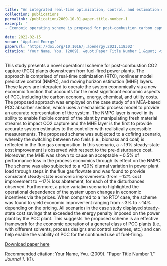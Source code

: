 ```yaml
---
title: "An integrated real-time optimization, control, and estimation scheme for post-combustion CO2 capture"
collection: publications
permalink: /publication/2009-10-01-paper-title-number-1
excerpt: '
- Economic operating scheme is proposed for post-combustion carbon capture plants. - Comprehensive economic function is developed to incentivize cost reduction. -Proposed scheme is applied to a pilot-scale MEA-based absorber section case study. - Case study covers diurnal variation, cofiring, and price change scenarios. - The scheme is found to provide consistently improved steady-state process economics.'

date: 2022-02-15
venue: 'Applied Energy'
paperurl: 'https://doi.org/10.1016/j.apenergy.2021.118302'
citation: 'Your Name, You. (2009). &quot;Paper Title Number 1.&quot; <i>Journal 1</i>. 1(1).'
---
```

This study presents a novel operational scheme for post-combustion CO2 capture (PCC) plants downstream from fuel-fired power plants. The approach is comprised of real-time optimization (RTO), nonlinear model predictive control (NMPC), and moving horizon estimation (MHE) layers. These layers are integrated to operate the system economically via a new economic function that accounts for the most significant economic aspects of PCC, including the carbon economy, energy, chemical, and utility costs. The proposed approach was employed on the case study of an MEA-based PCC absorber section, which uses a mechanistic process model to provide an accurate representation of the system. The NMPC layer is novel in its ability to enable flexible control of the plant by manipulating fresh material streams to impact CO2 capture and the MHE layer is the first to provide accurate system estimates to the controller with realistically accessible measurements. The proposed scheme was subjected to a cofiring scenario, whereby the switching between two fuels (i.e., biomass and coal) is reflected in the flue gas composition. In this scenario, a ∼19% steady-state cost improvement is observed with respect to the pre-disturbance cost. Moreover, the MHE was shown to cause an acceptable ∼0.5% of performance loss in the process economics through its effect on the NMPC. The scheme was also subjected to a ±20% diurnal variation in power plant load through steps in the flue gas flowrate and was found to provide consistent steady-state economic improvements (from ∼12% cost improvement to ∼17% loss abatement) for each of the disturbances observed. Furthermore, a price variation scenario highlighted the operational dependence of the system upon changes in economic incentives via the prices. When compared to a ‘no RTO’ case, the scheme was found to yield economic improvement ranging from ∼3% to ∼14% depending on the pricing. All scenarios in the case study displayed steady-state cost savings that exceeded the energy penalty imposed on the power plant by the PCC plant. This suggests the proposed scheme is an effective framework for the economic operation of a general class of PCC plants (i.e., with different solvents, process designs and control schemes, etc.) and can help enable the viability of PCC for the continued use of fuel-firing.

[Download paper here](https://doi.org/10.1016/j.apenergy.2021.118302)

Recommended citation: Your Name, You. (2009). "Paper Title Number 1." <i>Journal 1</i>. 1(1).
